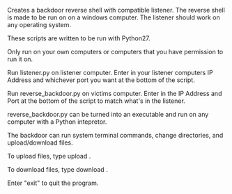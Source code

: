 Creates a backdoor reverse shell with compatible listener.  The reverse shell is made to be run on on a windows computer.  The listener should work on any operating system.

These scripts are written to be run with Python27.

Only run on your own computers or computers that you have permission to run it on.
 
Run listener.py on listener computer.  Enter in your listener computers IP Address and whichever port you want at the bottom of the script.

Run reverse_backdoor.py on victims computer.  Enter in the IP Address and Port at the bottom of the script to match what's in the listener.

reverse_backdoor.py can be turned into an executable and run on any computer with a Python intepretor.

The backdoor can run system terminal commands, change directories, and upload/download files.

To upload files, type upload <file name>.

To download files, type download <file name>.

Enter "exit" to quit the program.

